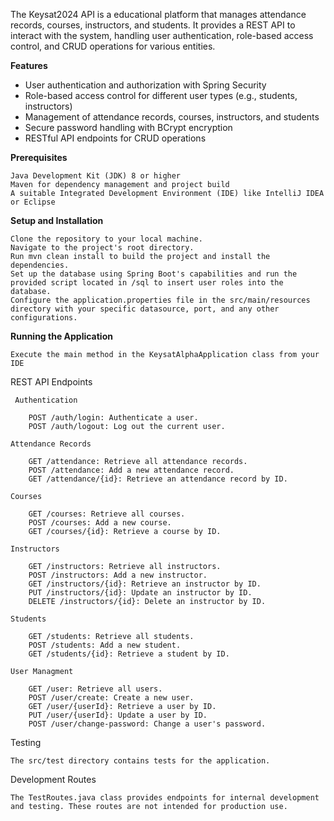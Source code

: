 The Keysat2024 API is a educational platform that manages attendance records, courses, instructors, and students. It provides a REST API to interact with the system, handling user authentication, role-based access control, and CRUD operations for various entities.

**Features**

- User authentication and authorization with Spring Security
- Role-based access control for different user types (e.g., students, instructors)
- Management of attendance records, courses, instructors, and students
- Secure password handling with BCrypt encryption
- RESTful API endpoints for CRUD operations

**Prerequisites**

    Java Development Kit (JDK) 8 or higher
    Maven for dependency management and project build
    A suitable Integrated Development Environment (IDE) like IntelliJ IDEA or Eclipse

**Setup and Installation**

    Clone the repository to your local machine.
    Navigate to the project's root directory.
    Run mvn clean install to build the project and install the dependencies.
    Set up the database using Spring Boot's capabilities and run the provided script located in /sql to insert user roles into the database.
    Configure the application.properties file in the src/main/resources directory with your specific datasource, port, and any other configurations.

**Running the Application**

    Execute the main method in the KeysatAlphaApplication class from your IDE

REST API Endpoints

     Authentication
    
        POST /auth/login: Authenticate a user.
        POST /auth/logout: Log out the current user.
    
    Attendance Records
    
        GET /attendance: Retrieve all attendance records.
        POST /attendance: Add a new attendance record.
        GET /attendance/{id}: Retrieve an attendance record by ID.
    
    Courses
    
        GET /courses: Retrieve all courses.
        POST /courses: Add a new course.
        GET /courses/{id}: Retrieve a course by ID.
    
    Instructors
    
        GET /instructors: Retrieve all instructors.
        POST /instructors: Add a new instructor.
        GET /instructors/{id}: Retrieve an instructor by ID.
        PUT /instructors/{id}: Update an instructor by ID.
        DELETE /instructors/{id}: Delete an instructor by ID.
    
    Students
    
        GET /students: Retrieve all students.
        POST /students: Add a new student.
        GET /students/{id}: Retrieve a student by ID.
    
    User Managment
    
        GET /user: Retrieve all users.
        POST /user/create: Create a new user.
        GET /user/{userId}: Retrieve a user by ID.
        PUT /user/{userId}: Update a user by ID.
        POST /user/change-password: Change a user's password.

Testing

    The src/test directory contains tests for the application.


Development Routes

    The TestRoutes.java class provides endpoints for internal development and testing. These routes are not intended for production use.
